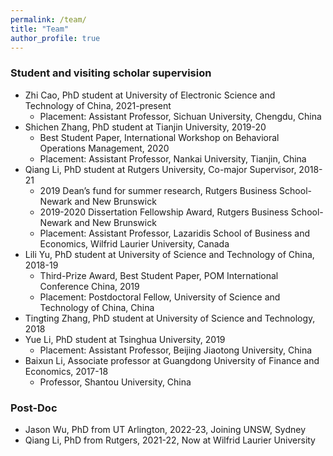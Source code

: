 ```yaml
---
permalink: /team/
title: "Team"
author_profile: true
---
```



### Student and visiting scholar supervision 

<!--* Yanan Zhang, PhD student at Shanghai Jiaotong University, 2022-present -->
<!--* Xudong Wang, PhD student at Tianjin University, 2022-present   -->
<!--* Ting Hou, PhD student at University of Science and Technology of China, 2021-present --> 
* Zhi Cao, PhD student at University of Electronic Science and Technology of China, 2021-present  
  - Placement: Assistant Professor, Sichuan University, Chengdu, China
* Shichen Zhang, PhD student at Tianjin University, 2019-20
  - Best Student Paper, International Workshop on Behavioral Operations Management, 2020
  - Placement: Assistant Professor, Nankai University, Tianjin, China
* Qiang Li, PhD student at Rutgers University, Co-major Supervisor, 2018-21  
  - 2019 Dean’s fund for summer research, Rutgers Business School-Newark and New Brunswick
  - 2019-2020 Dissertation Fellowship Award, Rutgers Business School-Newark and New Brunswick 
  - Placement: Assistant Professor, Lazaridis School of Business and Economics, Wilfrid Laurier University, Canada
* Lili Yu, PhD student at University of Science and Technology of China, 2018-19 
  - Third-Prize Award, Best Student Paper, POM International Conference China, 2019
  - Placement: Postdoctoral Fellow, University of Science and Technology of China, China 
* Tingting Zhang, PhD student at University of Science and Technology, 2018
* Yue Li, PhD student at Tsinghua University, 2019 
  - Placement: Assistant Professor, Beijing Jiaotong University, China
* Baixun Li, Associate professor at Guangdong University of Finance and Economics, 2017-18
  - Professor, Shantou University, China


### Post-Doc  

<!--* Jian Liu, PhD from NUAA and Missouri S&T, 2022- -->
* Jason Wu, PhD from UT Arlington, 2022-23, Joining UNSW, Sydney
* Qiang Li, PhD from Rutgers, 2021-22, Now at  Wilfrid Laurier University
 
 
